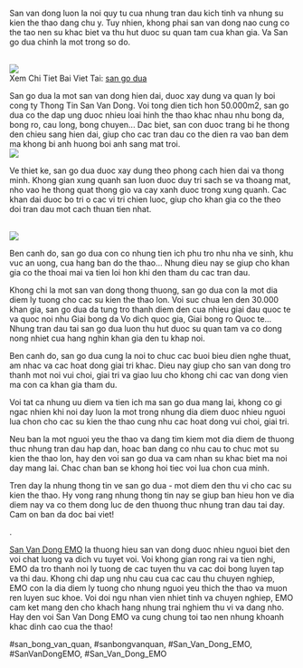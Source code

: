 <p>San van dong luon la noi quy tu cua nhung tran dau kich tinh va nhung su kien the thao dang chu y. Tuy nhien, khong phai san van dong nao cung co the tao nen su khac biet va thu hut duoc su quan tam cua khan gia. Va San go dua chinh la mot trong so do.</p><br><img src="https://sanbongdepemo.com/wp-content/uploads/2024/12/san-van-dong-thien-truong.png"></br>
Xem Chi Tiet Bai Viet Tai: <a href="https://sanbongdepemo.com/san-bong-go-dua/">san go dua</a><p>San go dua la mot san van dong hien dai, duoc xay dung va quan ly boi cong ty Thong Tin San Van Dong. Voi tong dien tich hon 50.000m2, san go dua co the dap ung duoc nhieu loai hinh the thao khac nhau nhu bong da, bong ro, cau long, bong chuyen... Dac biet, san con duoc trang bi he thong den chieu sang hien dai, giup cho cac tran dau co the dien ra vao ban dem ma khong bi anh huong boi anh sang mat troi.<br><img src="https://sanbongdepemo.com/wp-content/uploads/2024/12/san-van-dong-phu-tho.png"></br><p>Ve thiet ke, san go dua duoc xay dung theo phong cach hien dai va thong minh. Khong gian xung quanh san luon duoc duy tri sach se va thoang mat, nho vao he thong quat thong gio va cay xanh duoc trong xung quanh. Cac khan dai duoc bo tri o cac vi tri chien luoc, giup cho khan gia co the theo doi tran dau mot cach thuan tien nhat.</p><br><img src="https://sanbongdepemo.com/wp-content/uploads/2024/12/2.png"></br><p>Ben canh do, san go dua con co nhung tien ich phu tro nhu nha ve sinh, khu vuc an uong, cua hang ban do the thao... Nhung dieu nay se giup cho khan gia co the thoai mai va tien loi hon khi den tham du cac tran dau.<p>Khong chi la mot san van dong thong thuong, san go dua con la mot dia diem ly tuong cho cac su kien the thao lon. Voi suc chua len den 30.000 khan gia, san go dua da tung tro thanh diem den cua nhieu giai dau quoc te va quoc noi nhu Giai bong da Vo dich quoc gia, Giai bong ro Quoc te... Nhung tran dau tai san go dua luon thu hut duoc su quan tam va co dong nong nhiet cua hang nghin khan gia den tu khap noi.</p><p>Ben canh do, san go dua cung la noi to chuc cac buoi bieu dien nghe thuat, am nhac va cac hoat dong giai tri khac. Dieu nay giup cho san van dong tro thanh mot noi vui choi, giai tri va giao luu cho khong chi cac van dong vien ma con ca khan gia tham du.<p>Voi tat ca nhung uu diem va tien ich ma san go dua mang lai, khong co gi ngac nhien khi noi day luon la mot trong nhung dia diem duoc nhieu nguoi lua chon cho cac su kien the thao cung nhu cac hoat dong vui choi, giai tri.</p><p>Neu ban la mot nguoi yeu the thao va dang tim kiem mot dia diem de thuong thuc nhung tran dau hap dan, hoac ban dang co nhu cau to chuc mot su kien the thao lon, hay den voi san go dua va cam nhan su khac biet ma noi day mang lai. Chac chan ban se khong hoi tiec voi lua chon cua minh.</p><p>Tren day la nhung thong tin ve san go dua - mot diem den thu vi cho cac su kien the thao. Hy vong rang nhung thong tin nay se giup ban hieu hon ve dia diem nay va co them dong luc de den thuong thuc nhung tran dau tai day. Cam on ban da doc bai viet!</p><p>. 

<a href="https://sanbongdepemo.com/">San Van Dong EMO</a> la thuong hieu san van dong duoc nhieu nguoi biet den voi chat luong va dich vu tuyet voi. Voi khong gian rong rai va tien nghi, EMO da tro thanh noi ly tuong de cac tuyen thu va cac doi bong luyen tap va thi dau. Khong chi dap ung nhu cau cua cac cau thu chuyen nghiep, EMO con la dia diem ly tuong cho nhung nguoi yeu thich the thao va muon ren luyen suc khoe. Voi doi ngu nhan vien nhiet tinh va chuyen nghiep, EMO cam ket mang den cho khach hang nhung trai nghiem thu vi va dang nho. Hay den voi San Van Dong EMO va cung chung toi tao nen nhung khoanh khac dinh cao cua the thao!</p>
#san_bong_van_quan, #sanbongvanquan, #San_Van_Dong_EMO, #SanVanDongEMO, #San_Van_Dong_EMO

